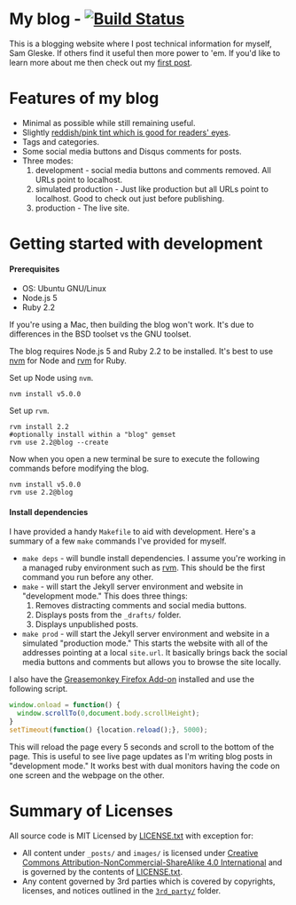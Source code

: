 # My blog - [![Build Status][stat]][ci]

This is a blogging website where I post technical information for myself, Sam
Gleske.  If others find it useful then more power to 'em.  If you'd like to
learn more about me then check out my [first post][post].

# Features of my blog

* Minimal as possible while still remaining useful.
* Slightly [reddish/pink tint which is good for readers' eyes][flux].
* Tags and categories.
* Some social media buttons and Disqus comments for posts.
* Three modes:
  1. development - social media buttons and comments removed.  All URLs point to
     localhost.
  2. simulated production - Just like production but all URLs point to
    localhost.  Good to check out just before publishing.
  3. production - The live site.

# Getting started with development

#### Prerequisites

* OS: Ubuntu GNU/Linux
* Node.js 5
* Ruby 2.2

If you're using a Mac, then building the blog won't work.  It's due to
differences in the BSD toolset vs the GNU toolset.

The blog requires Node.js 5 and Ruby 2.2 to be installed.  It's best to use
[nvm][nvm] for Node and [rvm][rvm] for Ruby.

Set up Node using `nvm`.

    nvm install v5.0.0

Set up `rvm`.

    rvm install 2.2
    #optionally install within a "blog" gemset
    rvm use 2.2@blog --create

Now when you open a new terminal be sure to execute the following commands
before modifying the blog.

    nvm install v5.0.0
    rvm use 2.2@blog


#### Install dependencies

I have provided a handy `Makefile` to aid with development.  Here's a summary of
a few `make` commands I've provided for myself.

* `make deps` - will bundle install dependencies.  I assume you're working in a
  managed ruby environment such as [rvm][rvm].  This should be the first command
  you run before any other.
* `make` - will start the Jekyll server environment and website in "development
  mode."  This does three things:
  1. Removes distracting comments and social media buttons.
  2. Displays posts from the `_drafts/` folder.
  3. Displays unpublished posts.
* `make prod` - will start the Jekyll server environment and website in a
  simulated "production mode."  This starts the website with all of the
  addresses pointing at a local `site.url`.  It basically brings back the social
  media buttons and comments but allows you to browse the site locally.

I also have the [Greasemonkey Firefox Add-on][ff-gm] installed and use the
following script.

```javascript
window.onload = function() {
  window.scrollTo(0,document.body.scrollHeight);
}
setTimeout(function() {location.reload();}, 5000);
```

This will reload the page every 5 seconds and scroll to the bottom of the page.
This is useful to see live page updates as I'm writing blog posts in
"development mode."  It works best with dual monitors having the code on one
screen and the webpage on the other.

# Summary of Licenses

All source code is MIT Licensed by [LICENSE.txt](LICENSE.txt) with exception
for:

* All content under `_posts/` and `images/` is licensed under [Creative Commons
  Attribution-NonCommercial-ShareAlike 4.0 International][cc] and is governed by
  the contents of [LICENSE.txt](LICENSE.txt).
* Any content governed by 3rd parties which is covered by copyrights, licenses,
  and notices outlined in the [`3rd_party/`](3rd_party) folder.

[cc]: https://creativecommons.org/licenses/by-nc-sa/4.0/
[ci]: https://travis-ci.org/samrocketman/blog
[ff-gm]: https://addons.mozilla.org/en-us/firefox/addon/greasemonkey/
[flux]: https://justgetflux.com/research.html
[nvm]: https://github.com/creationix/nvm
[post]: http://sam.gleske.net/blog/slice-of-life/2015/10/22/intro.html
[rvm]: https://rvm.io/
[stat]: https://travis-ci.org/samrocketman/blog.svg?branch=gh-pages
